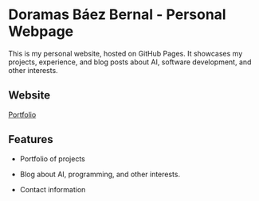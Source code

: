 # Doramas Báez Bernal - Personal Webpage

This is my personal website, hosted on GitHub Pages. It showcases my projects, experience, and blog posts about AI, software development, and other interests.

## Website

[Portfolio](https://doramasma.github.io/) 

## Features

- Portfolio of projects

- Blog about AI, programming, and other interests.

- Contact information